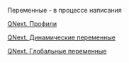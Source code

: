 
Переменные - в процессе написания



[QNext. Профили](/docs-test/ph/QNext-admin-profile-about-04-25)

[QNext. Динамические переменные](/docs-test/ph/QNext-admin-reaction-DynamicVariable-05-01)

[QNext. Глобальные переменные](/docs-test/ph/QNext-admin-GlobalVariables-about-05-08)